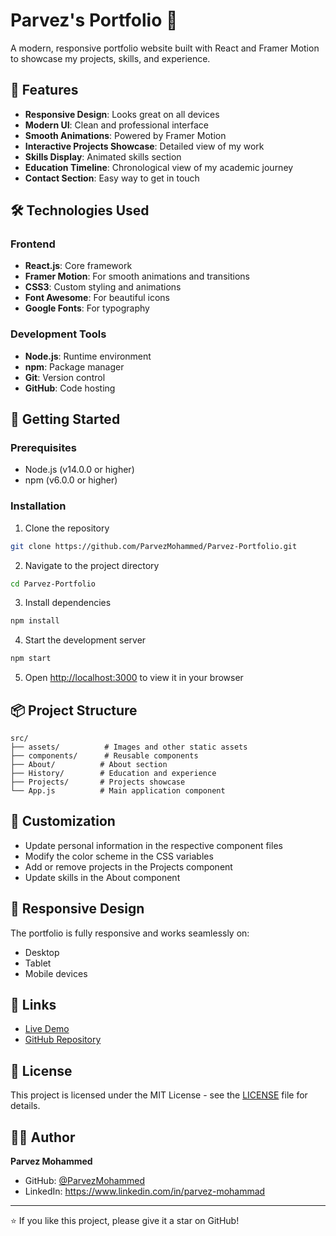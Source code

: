 # Parvez's Portfolio 🚀

A modern, responsive portfolio website built with React and Framer Motion to showcase my projects, skills, and experience.

## 🌟 Features

- **Responsive Design**: Looks great on all devices
- **Modern UI**: Clean and professional interface
- **Smooth Animations**: Powered by Framer Motion
- **Interactive Projects Showcase**: Detailed view of my work
- **Skills Display**: Animated skills section
- **Education Timeline**: Chronological view of my academic journey
- **Contact Section**: Easy way to get in touch

## 🛠️ Technologies Used

### Frontend
- **React.js**: Core framework
- **Framer Motion**: For smooth animations and transitions
- **CSS3**: Custom styling and animations
- **Font Awesome**: For beautiful icons
- **Google Fonts**: For typography

### Development Tools
- **Node.js**: Runtime environment
- **npm**: Package manager
- **Git**: Version control
- **GitHub**: Code hosting

## 🚀 Getting Started

### Prerequisites
- Node.js (v14.0.0 or higher)
- npm (v6.0.0 or higher)

### Installation

1. Clone the repository
```bash
git clone https://github.com/ParvezMohammed/Parvez-Portfolio.git
```

2. Navigate to the project directory
```bash
cd Parvez-Portfolio
```

3. Install dependencies
```bash
npm install
```

4. Start the development server
```bash
npm start
```

5. Open [http://localhost:3000](http://localhost:3000) to view it in your browser

## 📦 Project Structure

```
src/
├── assets/          # Images and other static assets
├── components/      # Reusable components
├── About/          # About section
├── History/        # Education and experience
├── Projects/       # Projects showcase
└── App.js          # Main application component
```

## 🎨 Customization

- Update personal information in the respective component files
- Modify the color scheme in the CSS variables
- Add or remove projects in the Projects component
- Update skills in the About component

## 📱 Responsive Design

The portfolio is fully responsive and works seamlessly on:
- Desktop
- Tablet
- Mobile devices

## 🔗 Links

- [Live Demo](https://your-portfolio-url.com)
- [GitHub Repository](https://github.com/ParvezMohammed/Parvez-s-Portfolio)

## 📄 License

This project is licensed under the MIT License - see the [LICENSE](LICENSE) file for details.

## 👨‍💻 Author

**Parvez Mohammed**
- GitHub: [@ParvezMohammed](https://github.com/ParvezMohammed)
- LinkedIn: https://www.linkedin.com/in/parvez-mohammad

---

⭐️ If you like this project, please give it a star on GitHub!

